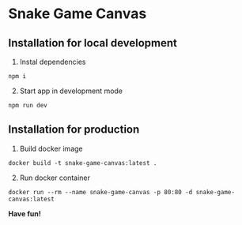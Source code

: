 # Snake Game Canvas

## Installation for local development

1. Instal dependencies

```
npm i
```

2. Start app in development mode

```
npm run dev
```

## Installation for production

1. Build docker image

```
docker build -t snake-game-canvas:latest .
```

2. Run docker container

```
docker run --rm --name snake-game-canvas -p 80:80 -d snake-game-canvas:latest
```

**Have fun!**
